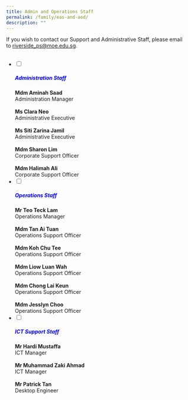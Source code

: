 ```yaml
---
title: Admin and Operations Staff
permalink: /family/eas-and-aed/
description: ""
---
```

If you wish to contact our Support and Administrative Staff, please email to&nbsp;[riverside\_ps@moe.edu.sg](mailto:riverside_ps@moe.edu.sg).


<ul class="jekyllcodex_accordion">
&nbsp;<li>
<input type="checkbox" id="accordion1">
	 <label for="accordion1"><h5 style="color:blue">Administration Staff</h5></label>
<div>
<b>Mdm Aminah Saad</b><br>Administration Manager<br><br>
<b>Ms Clara Neo</b><br>Administrative Executive<br><br>
<b>Ms Siti Zarina Jamil</b><br>Administrative Executive<br><br>
<b>Mdm Sharon Lim</b><br>Corporate Support Officer<br><br>
<b>Mdm Halimah Ali</b><br>Corporate Support Officer
</div>

</li>
<li>
<input type="checkbox" id="accordion2">
<label for="accordion2"><h5 style="color:blue">Operations Staff</h5></label>
<div>
<b>Mr Teo Teck Lam</b><br>Operations Manager<br><br>
<b>Mdm Tan Ai Tuan</b><br>Operations Support Officer<br><br>
<b>Mdm Koh Chu Tee</b><br>Operations Support Officer<br><br>
<b>Mdm Liow Luan Wah</b><br>Operations Support Officer<br><br>
<b>Mdm Chong Lai Keun</b><br>Operations Support Officer<br><br>
<b>Mdm Jesslyn Choo</b><br>Operations Support Officer
</div></li>
	
<li><input type="checkbox" id="accordion3">
<label for="accordion3"><h5 style="color:blue">ICT Support Staff</h5></label>
<div>
<b>Mr Hardi Mustaffa</b><br>ICT Manager<br><br>
<b>Mr Muhammad Zaki Ahmad</b><br>ICT Manager<br><br>
<b>Mr Patrick Tan</b><br>Desktop Engineer<br><br>
</div></li></ul>